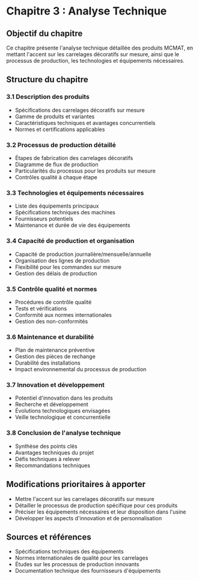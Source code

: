 # Chapitre 3 : Analyse Technique

## Objectif du chapitre
Ce chapitre présente l'analyse technique détaillée des produits MCMAT, en mettant l'accent sur les carrelages décoratifs sur mesure, ainsi que le processus de production, les technologies et équipements nécessaires.

## Structure du chapitre

### 3.1 Description des produits
- Spécifications des carrelages décoratifs sur mesure
- Gamme de produits et variantes
- Caractéristiques techniques et avantages concurrentiels
- Normes et certifications applicables

### 3.2 Processus de production détaillé
- Étapes de fabrication des carrelages décoratifs
- Diagramme de flux de production
- Particularités du processus pour les produits sur mesure
- Contrôles qualité à chaque étape

### 3.3 Technologies et équipements nécessaires
- Liste des équipements principaux
- Spécifications techniques des machines
- Fournisseurs potentiels
- Maintenance et durée de vie des équipements

### 3.4 Capacité de production et organisation
- Capacité de production journalière/mensuelle/annuelle
- Organisation des lignes de production
- Flexibilité pour les commandes sur mesure
- Gestion des délais de production

### 3.5 Contrôle qualité et normes
- Procédures de contrôle qualité
- Tests et vérifications
- Conformité aux normes internationales
- Gestion des non-conformités

### 3.6 Maintenance et durabilité
- Plan de maintenance préventive
- Gestion des pièces de rechange
- Durabilité des installations
- Impact environnemental du processus de production

### 3.7 Innovation et développement
- Potentiel d'innovation dans les produits
- Recherche et développement
- Évolutions technologiques envisagées
- Veille technologique et concurrentielle

### 3.8 Conclusion de l'analyse technique
- Synthèse des points clés
- Avantages techniques du projet
- Défis techniques à relever
- Recommandations techniques

## Modifications prioritaires à apporter
- Mettre l'accent sur les carrelages décoratifs sur mesure
- Détailler le processus de production spécifique pour ces produits
- Préciser les équipements nécessaires et leur disposition dans l'usine
- Développer les aspects d'innovation et de personnalisation

## Sources et références
- Spécifications techniques des équipements
- Normes internationales de qualité pour les carrelages
- Études sur les processus de production innovants
- Documentation technique des fournisseurs d'équipements
